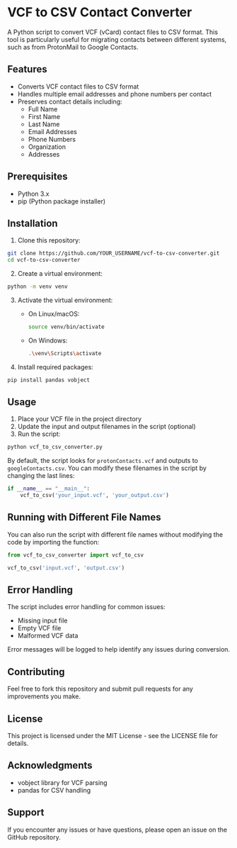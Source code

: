 # VCF to CSV Contact Converter

A Python script to convert VCF (vCard) contact files to CSV format. This tool is particularly useful for migrating contacts between different systems, such as from ProtonMail to Google Contacts.

## Features

- Converts VCF contact files to CSV format
- Handles multiple email addresses and phone numbers per contact
- Preserves contact details including:
  - Full Name
  - First Name
  - Last Name
  - Email Addresses
  - Phone Numbers
  - Organization
  - Addresses

## Prerequisites

- Python 3.x
- pip (Python package installer)

## Installation

1. Clone this repository:
```bash
git clone https://github.com/YOUR_USERNAME/vcf-to-csv-converter.git
cd vcf-to-csv-converter
```

2. Create a virtual environment:
```bash
python -m venv venv
```

3. Activate the virtual environment:
   - On Linux/macOS:
     ```bash
     source venv/bin/activate
     ```
   - On Windows:
     ```bash
     .\venv\Scripts\activate
     ```

4. Install required packages:
```bash
pip install pandas vobject
```

## Usage

1. Place your VCF file in the project directory
2. Update the input and output filenames in the script (optional)
3. Run the script:
```bash
python vcf_to_csv_converter.py
```

By default, the script looks for `protonContacts.vcf` and outputs to `googleContacts.csv`. You can modify these filenames in the script by changing the last lines:

```python
if __name__ == "__main__":
    vcf_to_csv('your_input.vcf', 'your_output.csv')
```

## Running with Different File Names

You can also run the script with different file names without modifying the code by importing the function:

```python
from vcf_to_csv_converter import vcf_to_csv

vcf_to_csv('input.vcf', 'output.csv')
```

## Error Handling

The script includes error handling for common issues:
- Missing input file
- Empty VCF file
- Malformed VCF data

Error messages will be logged to help identify any issues during conversion.

## Contributing

Feel free to fork this repository and submit pull requests for any improvements you make.

## License

This project is licensed under the MIT License - see the LICENSE file for details.

## Acknowledgments

- vobject library for VCF parsing
- pandas for CSV handling

## Support

If you encounter any issues or have questions, please open an issue on the GitHub repository.
